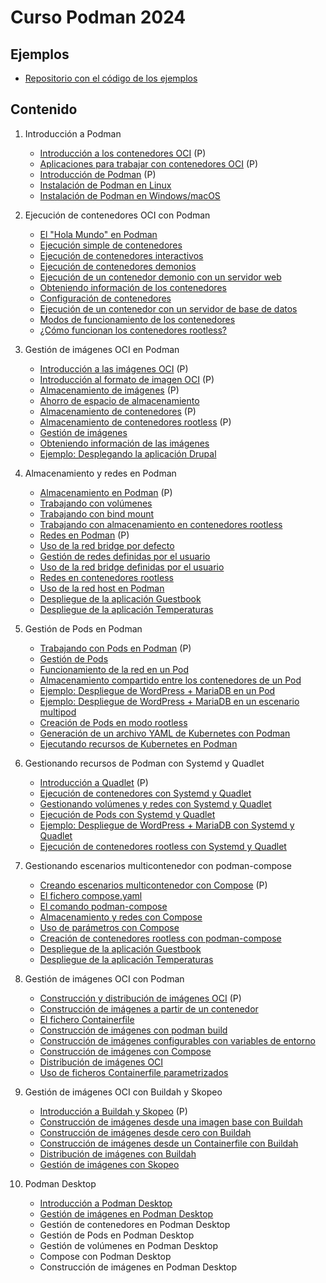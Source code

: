 # Curso Podman 2024

## Ejemplos

* [Repositorio con el código de los ejemplos](https://github.com/josedom24/ejemplos_curso_podman_ow)

## Contenido

1. Introducción a Podman    
    * [Introducción a los contenedores OCI](contenido/modulo1/contenedores.md) (P)
    * [Aplicaciones para trabajar con contenedores OCI](contenido/modulo1/aplicaciones.md) (P)
    * [Introducción de Podman](contenido/modulo1/podman.md) (P)
    * [Instalación de Podman en Linux](contenido/modulo1/linux.md)
    * [Instalación de Podman en Windows/macOS](contenido/modulo1/windows.md)
2. Ejecución de contenedores OCI con Podman
    * [El "Hola Mundo" en Podman](contenido/modulo2/holamundo.md)
    * [Ejecución simple de contenedores](contenido/modulo2/contenedor.md)
    * [Ejecución de contenedores interactivos](contenido/modulo2/interactivo.md)
    * [Ejecución de contenedores demonios](contenido/modulo2/demonio.md)
    * [Ejecución de un contenedor demonio con un servidor web](contenido/modulo2/web.md)
    * [Obteniendo información de los contenedores](contenido/modulo2/informacion.md)
    * [Configuración de contenedores](contenido/modulo2/configuracion.md)    
    * [Ejecución de un contenedor con un servidor de base de datos](contenido/modulo2/mariadb.md)    
    * [Modos de funcionamiento de los contenedores](contenido/modulo2/funcionamiento.md)
    * [¿Cómo funcionan los contenedores rootless?](contenido/modulo2/rootless.md)
3. Gestión de imágenes OCI en Podman
    * [Introducción a las imágenes OCI](contenido/modulo3/imagenes.md) (P)
    * [Introducción al formato de imagen OCI](contenido/modulo3/formato.md) (P)
    * [Almacenamiento de imágenes](contenido/modulo3/almacen_img.md) (P)
    * [Ahorro de espacio de almacenamiento](contenido/modulo3/ahorro_almacenamiento.md)
    * [Almacenamiento de contenedores](contenido/modulo3/almacen_cont.md) (P)
    * [Almacenamiento de contenedores rootless](contenido/modulo3/rootless.md) (P)
    * [Gestión de imágenes](contenido/modulo3/gestion.md)
    * [Obteniendo información de las imágenes](contenido/modulo3/informacion.md)
    * [Ejemplo: Desplegando la aplicación Drupal](contenido/modulo3/drupal.md)
4. Almacenamiento y redes en Podman
    * [Almacenamiento en Podman](contenido/modulo4/almacenamiento.md) (P)
    * [Trabajando con volúmenes](contenido/modulo4/volumen.md)
    * [Trabajando con bind mount](contenido/modulo4/bindmount.md)
    * [Trabajando con almacenamiento en contenedores rootless](contenido/modulo4/almacenamiento_rootless.md)
    * [Redes en Podman](contenido/modulo4/redes.md) (P)
    * [Uso de la red bridge por defecto](contenido/modulo4/bridge.md)
    * [Gestión de redes definidas por el usuario](contenido/modulo4/usuario.md)
    * [Uso de la red bridge definidas por el usuario](contenido/modulo4/usuario2.md)
    * [Redes en contenedores rootless](contenido/modulo4/red_rootless.md)
    * [Uso de la red host en Podman](contenido/modulo4/host.md)
    * [Despliegue de la aplicación Guestbook](contenido/modulo4/guestbook.md)
    * [Despliegue de la aplicación Temperaturas](contenido/modulo4/temperaturas.md)

5. Gestión de Pods en Podman
    * [Trabajando con Pods en Podman](contenido/modulo5/pod.md) (P)
    * [Gestión de Pods](contenido/modulo5/gestion.md)
    * [Funcionamiento de la red en un Pod](contenido/modulo5/red.md)
    * [Almacenamiento compartido entre los contenedores de un Pod](contenido/modulo5/almacenamiento.md)
    * [Ejemplo: Despliegue de WordPress + MariaDB en un Pod](contenido/modulo5/wordpress.md)
    * [Ejemplo: Despliegue de WordPress + MariaDB en un escenario multipod](contenido/modulo5/wordpress2.md)
    * [Creación de Pods en modo rootless](contenido/modulo5/rootless.md)
    * [Generación de un archivo YAML de Kubernetes con Podman](contenido/modulo5/kubernetes.md)
    * [Ejecutando recursos de Kubernetes en Podman](contenido/modulo5/kubernetes2.md)

6. Gestionando recursos de Podman con Systemd y Quadlet
    * [Introducción a Quadlet](contenido/modulo6/quadlet.md) (P)
    * [Ejecución de contenedores con Systemd y Quadlet](contenido/modulo6/contenedor.md)
    * [Gestionando volúmenes y redes con Systemd y Quadlet](contenido/modulo6/vol_redes.md)
    * [Ejecución de Pods con Systemd y Quadlet](contenido/modulo6/pod.md)
    * [Ejemplo: Despliegue de WordPress + MariaDB con Systemd y Quadlet](contenido/modulo6/wordpress.md)
    * [Ejecución de contenedores rootless con Systemd y Quadlet](contenido/modulo6/rootless.md)

7. Gestionando escenarios multicontenedor con podman-compose
    * [Creando escenarios multicontenedor con Compose](contenido/modulo7/compose.md) (P)
    * [El fichero compose.yaml](contenido/modulo7/compose_yaml.md)
    * [El comando podman-compose](contenido/modulo7/podman_compose.md)
    * [Almacenamiento y redes con Compose](contenido/modulo7/almacenamiento_redes.md)
    * [Uso de parámetros con Compose](contenido/modulo7/variables.md)
    * [Creación de contenedores rootless con podman-compose](contenido/modulo7/rootless.md)
    * [Despliegue de la aplicación Guestbook](contenido/modulo7/guestbook.md)
    * [Despliegue de la aplicación Temperaturas](contenido/modulo7/temperaturas.md)
    
8. Gestión de imágenes OCI con Podman
    * [Construcción y distribución de imágenes OCI](contenido/modulo8/introduccion.md) (P)
    * [Construcción de imágenes a partir de un contenedor](contenido/modulo8/contenedor.md)
    * [El fichero Containerfile](contenido/modulo8/containerfile.md)
    * [Construcción de imágenes con podman build](contenido/modulo8/build.md)
    * [Construcción de imágenes configurables con variables de entorno](contenido/modulo8/configuracion.md)
    * [Construcción de imágenes con Compose](contenido/modulo8/compose.md)
    * [Distribución de imágenes OCI](contenido/modulo8/distribucion.md)
    * [Uso de ficheros Containerfile parametrizados](contenido/modulo8/variables.md)
    
9. Gestión de imágenes OCI con Buildah y Skopeo
    * [Introducción a Buildah y Skopeo](contenido/modulo9/introduccion.md) (P)
    * [Construcción de imágenes desde una imagen base con Buildah](contenido/modulo9/base.md)
    * [Construcción de imágenes desde cero con Buildah](contenido/modulo9/scratch.md)
    * [Construcción de imágenes desde un Containerfile con Buildah](contenido/modulo9/build.md)
    * [Distribución de imágenes con Buildah](contenido/modulo9/distribucion.md)
    * [Gestión de imágenes con Skopeo](contenido/modulo9/skopeo.md)
    
10. Podman Desktop
    * [Introducción a Podman Desktop](contenido/modulo10/introduccion.md)
    * [Gestión de imágenes en Podman Desktop](contenido/modulo10/imagenes.md)
    * Gestión de contenedores en Podman Desktop
    * Gestión de Pods en Podman Desktop
    * Gestión de volúmenes en Podman Desktop
    * Compose con Podman Desktop
    * Construcción de imágenes en Podman Desktop
    
